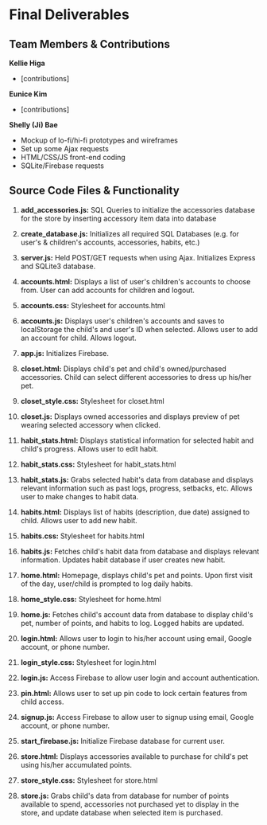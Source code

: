 # Final Deliverables

## Team Members & Contributions
**Kellie Higa**

- [contributions]

**Eunice Kim**

- [contributions]

**Shelly (Ji) Bae**

- Mockup of lo-fi/hi-fi prototypes and wireframes
- Set up some Ajax requests
- HTML/CSS/JS front-end coding
- SQLite/Firebase requests

## Source Code Files & Functionality
1. **add_accessories.js:**
SQL Queries to initialize the accessories database for the store by inserting accessory item data into database

2. **create_database.js:**
Initializes all required SQL Databases (e.g. for user's & children's accounts, accessories, habits, etc.)

3. **server.js:**
Held POST/GET requests when using Ajax. Initializes Express and SQLite3 database.

4. **accounts.html:**
Displays a list of user's children's accounts to choose from. User can add accounts for children and logout.

5. **accounts.css:**
Stylesheet for accounts.html

6. **accounts.js:**
Displays user's children's accounts and saves to localStorage the child's and user's ID when selected. Allows user to add an account for child. Allows logout.

7. **app.js:**
Initializes Firebase.

8. **closet.html:**
Displays child's pet and child's owned/purchased accessories. Child can select different accessories to dress up his/her pet.

9. **closet_style.css:**
Stylesheet for closet.html

10. **closet.js:**
Displays owned accessories and displays preview of pet wearing selected accessory when clicked.

11. **habit_stats.html:**
Displays statistical information for selected habit and child's progress. Allows user to edit habit.

12. **habit_stats.css:**
Stylesheet for habit_stats.html

13. **habit_stats.js:**
Grabs selected habit's data from database and displays relevant information such as past logs, progress, setbacks, etc. Allows user to make changes to habit data.

14. **habits.html:**
Displays list of habits (description, due date) assigned to child. Allows user to add new habit.

15. **habits.css:**
Stylesheet for habits.html

16. **habits.js:**
Fetches child's habit data from database and displays relevant information. Updates habit database if user creates new habit.

17. **home.html:**
Homepage, displays child's pet and points. Upon first visit of the day, user/child is prompted to log daily habits.

18. **home_style.css:**
Stylesheet for home.html

19. **home.js:**
Fetches child's account data from database to display child's pet, number of points, and habits to log. Logged habits are updated.

20. **login.html:**
Allows user to login to his/her account using email, Google account, or phone number.

21. **login_style.css:**
Stylesheet for login.html

22. **login.js:**
Access Firebase to allow user login and account authentication.

23. **pin.html:**
Allows user to set up pin code to lock certain features from child access.

24. **signup.js:**
Access Firebase to allow user to signup using email, Google account, or phone number.

25. **start_firebase.js:**
Initialize Firebase database for current user.

26. **store.html:**
Displays accessories available to purchase for child's pet using his/her accumulated points.

27. **store_style.css:**
Stylesheet for store.html

28. **store.js:**
Grabs child's data from database for number of points available to spend, accessories not purchased yet to display in the store, and update database when selected item is purchased.
